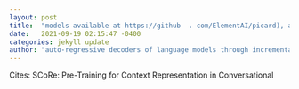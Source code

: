 ```yaml
---
layout: post
title:  "models available at https://github  . com/ElementAI/picard), a method for constraining"
date:   2021-09-19 02:15:47 -0400
categories: jekyll update
author: "auto-regressive decoders of language models through incremental parsing. PICARD"
---
```

Cites: SCoRe: Pre-Training for Context Representation in Conversational